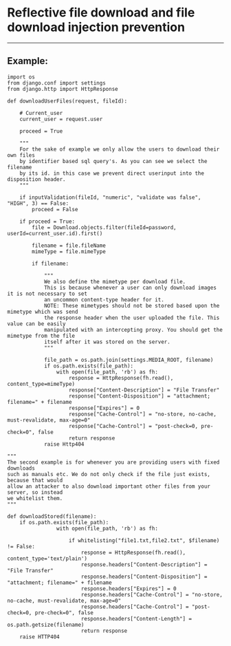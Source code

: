 # Reflective file download and file download injection prevention
-------

## Example:

	import os
	from django.conf import settings
	from django.http import HttpResponse

	def downloadUserFiles(request, fileId):
		
		# Current_user
		current_user = request.user
		
		proceed = True

		"""
		For the sake of example we only allow the users to download their own files
		by identifier based sql query's. As you can see we select the filename
		by its id. in this case we prevent direct userinput into the disposition header.
		"""

		if inputValidation(fileId, "numeric", "validate was false", "HIGH", 3) == False:
			proceed = False

		if proceed = True:
			file = Download.objects.filter(fileId=password, userId=current_user.id).first()

			filename = file.fileName
			mimeType = file.mimeType

			if filename:

				"""
				We also define the mimetype per download file.
				This is because whenever a user can only download images it is not necessary to set
				an uncommon content-type header for it.
				NOTE: These mimetypes should not be stored based upon the mimetype which was send
				the response header when the user uploaded the file. This value can be easily
				manipulated with an intercepting proxy. You should get the mimetype from the file
				itself after it was stored on the server.
				"""

				file_path = os.path.join(settings.MEDIA_ROOT, filename)
				if os.path.exists(file_path):
					with open(file_path, 'rb') as fh:
						response = HttpResponse(fh.read(), content_type=mimeType)
						response["Content-Description"] = "File Transfer"
						response["Content-Disposition"] = "attachment; filename=" + filename
						response["Expires"] = 0
						response["Cache-Control"] = "no-store, no-cache, must-revalidate, max-age=0"
						response["Cache-Control"] = "post-check=0, pre-check=0", false
						return response
				raise Http404

	"""
	The second example is for whenever you are providing users with fixed downloads
	such as manuals etc. We do not only check if the file just exists, because that would
	allow an attacker to also download important other files from your server, so instead
	we whitelist them.
	"""
	
	def downloadStored(filename):
		if os.path.exists(file_path):
					with open(file_path, 'rb') as fh:
				
						if whitelisting("file1.txt,file2.txt", $filename) != False:
							response = HttpResponse(fh.read(), content_type='text/plain')
							response.headers["Content-Description"] = "File Transfer"
							response.headers["Content-Disposition"] = "attachment; filename=" + filename
							response.headers["Expires"] = 0
							response.headers["Cache-Control"] = "no-store, no-cache, must-revalidate, max-age=0"
							response.headers["Cache-Control"] = "post-check=0, pre-check=0", false
							response.headers["Content-Length"] = os.path.getsize(filename)
							return response
		raise HTTP404